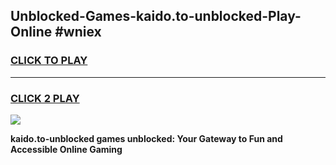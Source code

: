 
## Unblocked-Games-kaido.to-unblocked-Play-Online #wniex
<h3>
<a href="https://news.freeplayer.one?title=kaido.to-unblocked&ref=3">CLICK TO PLAY</a></h3>
<hr>

<h3>
<a href="https://news.freeplayer.one?title=kaido.to-unblocked&ref=3">CLICK 2 PLAY</a>
  
</h3>

<a href="https://news.freeplayer.one?title=kaido.to-unblocked&ref=3"><img src="https://clearcache.store/games.png"></a>


**kaido.to-unblocked games unblocked: Your Gateway to Fun and Accessible Online Gaming**
